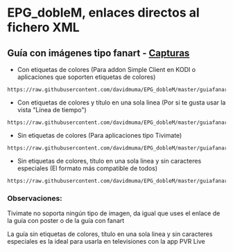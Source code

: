 # EPG_dobleM, enlaces directos al fichero XML

## <b>Guía con imágenes tipo fanart</B> - <a href="https://github.com/davidmuma/EPG_dobleM/blob/master/Varios/capturasF.md">Capturas</a>
- Con etiquetas de colores (Para addon Simple Client en KODI o aplicaciones que soporten etiquetas de colores)
```
https://raw.githubusercontent.com/davidmuma/EPG_dobleM/master/guiafanart_color.xml.gz
```
- Con etiquetas de colores y título en una sola linea (Por si te gusta usar la vista "Línea de tiempo")
```
https://raw.githubusercontent.com/davidmuma/EPG_dobleM/master/guiafanart_color1.xml.gz
```
- Sin etiquetas de colores (Para aplicaciones tipo Tivimate)
```
https://raw.githubusercontent.com/davidmuma/EPG_dobleM/master/guiafanart_sincolor.xml.gz
```
- Sin etiquetas de colores, título en una sola linea y sin caracteres especiales (El formato más compatible de todos)
```
https://raw.githubusercontent.com/davidmuma/EPG_dobleM/master/guiafanart_sincolor1.xml.gz
```


### Observaciones:
Tivimate no soporta ningún tipo de imagen, da igual que uses el enlace de la guía con poster o de la guía con fanart

La guía sin etiquetas de colores, título en una sola linea y sin caracteres especiales es la ideal para usarla en televisiones con la app PVR Live
